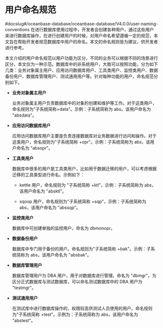 # 用户命名规范
#docslug#/oceanbase-database/oceanbase-database/V4.0.0/user-naming-conventions
在进行数据库使用过程中，开发者会创建各种用户，通过这些用户来进行数据库操作，在进行创建用户的时候，对用户命名希望遵循一定的规范，本文旨在帮助开发者规范数据库中用户的命名。本文的命名规则皆为建议，供开发者进行参考。

本文介绍的用户命名规范以用户功能为区分，不同的业务可以根据不同的场景进行区分，本文仅为一种示范。数据库中的非系统用户，大致可以按照功能，分为如下几类：业务对象属主用户、应用访问数据库用户、工具类用户、监控类用户、数据备份用户、数据库管理用户、测试通用用户等。针对每种功能的用户，命名规范分别如下。

* **业务对象属主用户**

  业务对象属主用户负责数据库中的对象的创建和维护等工作。对于这类用户，命名规则为"子系统简称+data"。示例：子系统简称为 abs，该用户命名为 "absdata"。
  
* **应用访问数据库用户**

  应用访问数据库用户主要是负责连接数据库对业务数据进行访问和操作。对于这类用户，命名规则为"子系统简称 +opr"。示例：子系统简称为 abs，该用户命名为 "absopr"。
  
* **工具类用户**

  数据库中很多的用户是工具类用户，比如用于数据迁移的用户，可以考虑根据迁移的工具类型进行命名。示例如下：
  * kettle 用户，命名规则为 "子系统简称 +ktl"，示例：子系统简称为 abs，该用户命名为 "absktl"。

  * sqoop 用户，命名规则为"子系统简称 +sqp"，示例：子系统简称为 abs，该用户命名为 "abssqp"。

* **监控类用户**

  数据库中可创建单独的监控用户。命名为 dbmonopr。
  
* **数据备份用户**

  数据库中专门用于备份的用户。命名规则为"子系统简称 +bak"。示例：子系统简称为 abs，该用户命名为 "absbak"。
  
* **数据库管理用户**

  数据库管理用户为 DBA 用户，用于对数据库进行管理。命名为 "dbmgr"。为区分正式数据库与测试数据库，可以命名测试数据库中的 DBA 用户为 "testmgr"。
  
* **测试通用用户**

  在测试库中进行数据库操作的，权限较高供测试人员使用的用户。命名规则为"子系统简称 +test"。示例为：子系统简称为 abs，该用户命名为 "abstest"。
  
